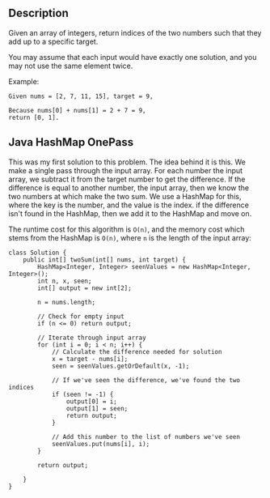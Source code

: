 ## Description

Given an array of integers, return indices of the two numbers such that they add up to a specific target.

You may assume that each input would have exactly one solution, and you may not use the same element twice.

Example:

```
Given nums = [2, 7, 11, 15], target = 9,

Because nums[0] + nums[1] = 2 + 7 = 9,
return [0, 1].
```

## Java HashMap OnePass

This was my first solution to this problem. The idea behind it is this. We make a single pass through the input array. For each number the input array, we subtract it from the target number to get the difference. If the difference is equal to another number, the input array, then we know the two numbers at which make the two sum. We use a HashMap for this, where the key is the number, and the value is the index. if the difference isn't found in the HashMap, then we add it to the HashMap and move on.

The runtime cost for this algorithm is `O(n)`, and the memory cost which stems from the HashMap is `O(n)`, where `n` is the length of the input array:

```
class Solution {
    public int[] twoSum(int[] nums, int target) {
        HashMap<Integer, Integer> seenValues = new HashMap<Integer, Integer>();
        int n, x, seen;
        int[] output = new int[2];
        
        n = nums.length;
        
        // Check for empty input
        if (n <= 0) return output;
        
        // Iterate through input array
        for (int i = 0; i < n; i++) {
            // Calculate the difference needed for solution
            x = target - nums[i];
            seen = seenValues.getOrDefault(x, -1);
            
            // If we've seen the difference, we've found the two indices
            if (seen != -1) {
                output[0] = i;
                output[1] = seen;
                return output;
            }
            
            // Add this number to the list of numbers we've seen
            seenValues.put(nums[i], i);
        }
        
        return output;
        
    }
}
```

